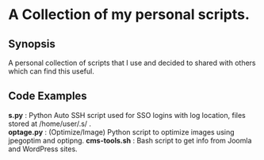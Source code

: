 # A Collection of my personal scripts.

## Synopsis

A personal collection of scripts that I use and decided to shared with others which can find this useful.

## Code Examples

**s.py** : Python Auto SSH script used for SSO logins with log location, files stored at /home/user/.s/ .<br>
**optage.py** : (Optimize/Image) Python script to optimize images using jpegoptim and optipng.
**cms-tools.sh** : Bash script to get info from Joomla and WordPress sites. 
